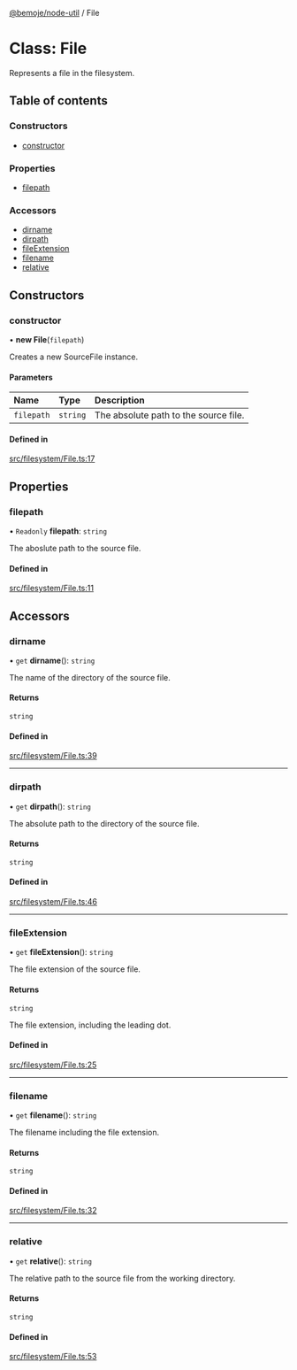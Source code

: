 [@bemoje/node-util](/docs/index.md) / File

# Class: File

Represents a file in the filesystem.

## Table of contents

### Constructors

- [constructor](/docs/classes/File.md#constructor)

### Properties

- [filepath](/docs/classes/File.md#filepath)

### Accessors

- [dirname](/docs/classes/File.md#dirname)
- [dirpath](/docs/classes/File.md#dirpath)
- [fileExtension](/docs/classes/File.md#fileextension)
- [filename](/docs/classes/File.md#filename)
- [relative](/docs/classes/File.md#relative)

## Constructors

### constructor

• **new File**(`filepath`)

Creates a new SourceFile instance.

#### Parameters

| Name | Type | Description |
| :------ | :------ | :------ |
| `filepath` | `string` | The absolute path to the source file. |

#### Defined in

[src/filesystem/File.ts:17](https://github.com/bemoje/bemoje-node-util/blob/ca2fc78/src/filesystem/File.ts#L17)

## Properties

### filepath

• `Readonly` **filepath**: `string`

The aboslute path to the source file.

#### Defined in

[src/filesystem/File.ts:11](https://github.com/bemoje/bemoje-node-util/blob/ca2fc78/src/filesystem/File.ts#L11)

## Accessors

### dirname

• `get` **dirname**(): `string`

The name of the directory of the source file.

#### Returns

`string`

#### Defined in

[src/filesystem/File.ts:39](https://github.com/bemoje/bemoje-node-util/blob/ca2fc78/src/filesystem/File.ts#L39)

___

### dirpath

• `get` **dirpath**(): `string`

The absolute path to the directory of the source file.

#### Returns

`string`

#### Defined in

[src/filesystem/File.ts:46](https://github.com/bemoje/bemoje-node-util/blob/ca2fc78/src/filesystem/File.ts#L46)

___

### fileExtension

• `get` **fileExtension**(): `string`

The file extension of the source file.

#### Returns

`string`

The file extension, including the leading dot.

#### Defined in

[src/filesystem/File.ts:25](https://github.com/bemoje/bemoje-node-util/blob/ca2fc78/src/filesystem/File.ts#L25)

___

### filename

• `get` **filename**(): `string`

The filename including the file extension.

#### Returns

`string`

#### Defined in

[src/filesystem/File.ts:32](https://github.com/bemoje/bemoje-node-util/blob/ca2fc78/src/filesystem/File.ts#L32)

___

### relative

• `get` **relative**(): `string`

The relative path to the source file from the working directory.

#### Returns

`string`

#### Defined in

[src/filesystem/File.ts:53](https://github.com/bemoje/bemoje-node-util/blob/ca2fc78/src/filesystem/File.ts#L53)
